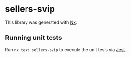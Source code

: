 # sellers-svip

This library was generated with [Nx](https://nx.dev).

## Running unit tests

Run `nx test sellers-svip` to execute the unit tests via [Jest](https://jestjs.io).

